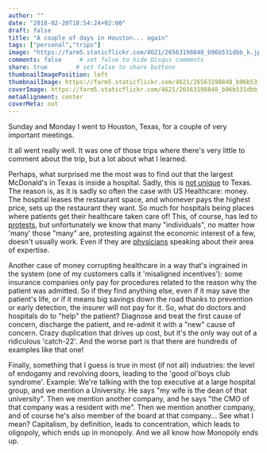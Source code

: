 ```yaml
---
author: ""
date: "2018-02-20T18:54:24+02:00"
draft: false
title: "A couple of days in Houston... again"
tags: ["personal","trips"]
image: "https://farm5.staticflickr.com/4621/26563198848_b96b531dbb_k.jpg"
comments: false     # set false to hide Disqus comments
share: true        # set false to share buttons
thumbnailImagePosition: left
thumbnailImage: https://farm5.staticflickr.com/4621/26563198848_b96b531dbb_k.jpg
coverImage: https://farm5.staticflickr.com/4621/26563198848_b96b531dbb_k.jpg
metaAlignment: center
coverMeta: out
---
```

Sunday and Monday I went to Houston, Texas, for a couple of very important meetings.

<!--more-->

It all went really well. It was one of those trips where there's very little to comment about the trip, but a lot about what I learned.

Perhaps, what surprised me the most was to find out that the largest McDonald's in Texas is inside a hospital. Sadly, this is [not unique](http://www.huffingtonpost.ca/entry/fast-food-hospitals_n_7033300) to Texas. The reason is, as it is sadly so often the case with US Healthcare: money. The hospital leases the restaurant space, and whomever pays the highest price, sets up the restaurant they want. So much for hospitals being places where patients get their healthcare taken care of! This, of course, has led to [protests](https://www.houstonchronicle.com/business/medical/article/Protesters-demand-McDonald-s-out-of-hospitals-7221024.php), but unfortunately we know that many "individuals", no matter how 'many' those "many" are, protesting against the economic interest of a few, doesn't usually work. Even if they are [physicians](https://www.usnews.com/news/best-states/texas/articles/2017-08-09/doctors-group-targets-texas-hospital-for-having-mcdonalds) speaking about their area of expertise.

Another case of money corrupting healthcare in a way that's ingrained in the system (one of my customers calls it 'misaligned incentives'): some insurance companies only pay for procedures related to the reason why the patient was admitted. So if they find anything else, even if it may save the patient's life, or if it means big savings down the road thanks to prevention or early detection, the insurer will not pay for it. So, what do doctors and hospitals do to "help" the patient? Diagnose and treat the first cause of concern, discharge the patient, and re-admit it with a "new" cause of concern. Crazy duplication that drives up cost, but it's the only way out of a ridiculous 'catch-22'. And the worse part is that there are hundreds of examples like that one!

Finally, something that I guess is true in most (if not all) industries: the level of endogamy and revolving doors, leading to the 'good ol'boys club syndrome'. Example: We're talking with the top executive at a  large hospital group, and we mention a University. He says "my wife is the dean of that university". Then we mention another company, and he says "the CMO of that company was a resident with me". Then we mention another company, and of course he's also member of the board at that company... See what I mean? Capitalism, by definition, leads to concentration, which leads to oligopoly, which ends up in monopoly. And we all know how Monopoly ends up.
